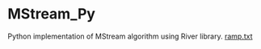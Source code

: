 # MStream_Py
Python implementation of MStream algorithm using River library.
[ramp.txt](https://github.com/Ih-Ghalas/MStream_Py/files/10488945/ramp.txt)

